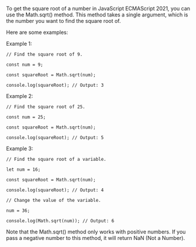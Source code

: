 To get the square root of a number in JavaScript ECMAScript 2021, you can use the Math.sqrt() method. This method takes a single argument, which is the number you want to find the square root of. 

Here are some examples:

Example 1: 

```
// Find the square root of 9.

const num = 9;

const squareRoot = Math.sqrt(num);

console.log(squareRoot); // Output: 3

```

Example 2: 

```
// Find the square root of 25.

const num = 25;

const squareRoot = Math.sqrt(num);

console.log(squareRoot); // Output: 5

```

Example 3: 

```
// Find the square root of a variable.

let num = 16;

const squareRoot = Math.sqrt(num);

console.log(squareRoot); // Output: 4

// Change the value of the variable.

num = 36;

console.log(Math.sqrt(num)); // Output: 6

```

Note that the Math.sqrt() method only works with positive numbers. If you pass a negative number to this method, it will return NaN (Not a Number).